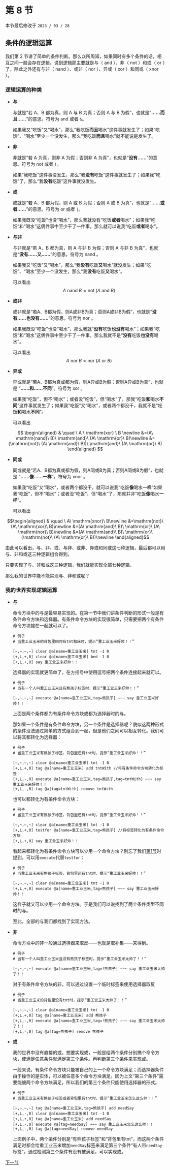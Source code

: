 # 第 8 节

本节最后修改于 `2023 / 03 / 28`

## 条件的逻辑运算

我们第 2 节讲了简单的条件判断。那么众所周知，如果同时有多个条件的话，相互之间一般会存在逻辑。说到逻辑那主要就是与（ $\mathrm{and}$ ）、非（ $\mathrm{not}$ ）和或（ $\mathrm{or}$ ）了，除此之外还有与非（ $\mathrm{nand}$ ）、或非（ $\mathrm{nor}$ ）、异或（ $\mathrm{xor}$ ）和同或（ $\mathrm{xnor}$ ）。

### 逻辑运算的种类

- **与**

  与就是“若 A、B 都为真，则 A 与 B 为真；否则 A 与 B 为假”，也就是“**……而且……**”的意思。符号为 $\mathrm{and}$ 或者 `&`。

  如果我又“吃饭”又“喝水”，那么“我吃饭**而且**喝水”这件事就发生了；如果“吃饭”、“喝水”至少一个没发生，那么“我吃饭**而且**喝水”就不能说是发生了。

- **非**

  非就是“若 A 为真，则非 A 为假；否则非 A 为真”，也就是“**没有……**”的意思。符号为 $\mathrm{not}$ 或者 `!`。

  如果“我吃饭”这件事没发生，那么“我**没有**吃饭”这件事就发生了；如果我“吃饭”了，那么“我**没有**吃饭”这件事就没发生。

- **或**

  或就是“若 A、B 都为假，则 A 或 B 为假；否则 A 或 B 为真”，也就是“**……或者……**”的意思。符号为 $\mathrm{or}$ 或者 `|`。

  如果我既没“吃饭”也没“喝水”，那么我就没有“吃饭**或者**喝水”；如果我“吃饭”和“喝水”这俩件事中至少干了一件事，那么就可以说我“吃饭**或者**喝水”。

- **与非**

  与非就是“若 A、B 都为真，则 A 与非 B 为假；否则 A 与非 B 为真”，也就是“**没有……又……**”的意思。符号为 $\mathrm{nand}$ 。

  如果我又“吃饭”又“喝水”，那么“我**没有**吃饭**又**喝水”就没发生；如果“吃饭”、“喝水”至少一个没发生，那么“我**没有**吃饭**又**喝水”。

  可以看出
  $$A \ \mathrm{nand} \ B=\mathrm{not}\ (A\ \mathrm{and}\ B)$$

- **或非**

  或非就是“若A、B都为假，则A或非B为真；否则A或非B为假”，也就是“**没有……也没有……**”的意思。符号为 $\mathrm{nor}$ 。

  如果我既没“吃饭”也没“喝水”，那么我就“**没有**吃饭**也没有**喝水”；如果我“吃饭”和“喝水”这俩件事中至少干了一件事，那么我就不是“**没有**吃饭**也没有**喝水”。

  可以看出
  $$A\ \mathrm{nor}\ B=\mathrm{nor}\ (A\ \mathrm{or}\ B)$$

- **异或**

  异或就是“若A、B都为真或都为假，则A异或B为假；否则A异或B为真”，也就是 “**……和……不同**”。符号为 $\mathrm{xor}$ 。

  如果我“吃饭”，但不“喝水”；或者没“吃饭”，但“喝水”了，那我“吃饭**和**喝水**不同**”这件事就发生了；如果我“吃饭”又“喝水”，或者两个都没干，我就不是“吃饭**和**喝水**不同**”。

  可以看出

$$ \begin{aligned} & \quad \ A \ \mathrm{xor} \ B \newline &=(A\ \mathrm{nand}\ B)\ \mathrm{and}\ (A\ \mathrm{or}\ B)\newline &=(\mathrm{not}\ (A\ \mathrm{and}\ B))\ \mathrm{and}\ (A\ \mathrm{or}\ B) \end{aligned} $$

- **同或**

  同或就是“若A、B都为真或都为假，则A同或B为真；否则A同或B为假”，也就是 “**……像……一样**”。符号为 $\mathrm{xnor}$ 。

  如果我“吃饭”又“喝水”，或者两个都没干，就可以说我“吃饭**像**喝水**一样**”如果我“吃饭”，但不“喝水”；或者没“吃饭”，但“喝水”了，那就并非“吃饭**像**喝水**一样**”。

  可以看出

$$\begin{aligned} & \quad \ A\ \mathrm{xnor}\ B\newline &=\mathrm{not}\ (A\ \mathrm{xor}\ B)\newline &=(A\ \mathrm{and}\ B)\ \mathrm{or}\ (A\ \mathrm{nor}\ B)\newline &=(A\ \mathrm{and}\ B)\ \mathrm{or}\ (\mathrm{not}\ (A\ \mathrm{or}\ B))\newline \end{aligned}$$

由此可以看出，与、非、或、与非、或非、异或和同或这七种逻辑，最后都可以用与、非和或这三种逻辑组合得到。

只要实现了与、非和或这三种逻辑，我们就能实现全部七种逻辑。

那么我的世界中能不能实现与、非和或呢？

### 我的世界实现逻辑运算

- **与**

  命令方块中的与是最容易实现的。在第一节中我们讲条件判断的形式一般是有条件命令方块和选择器。有条件命令方块的实现很简单，只需要把两个有条件命令方块接在一起就可以了。

  ```text
  # 例子
  # 当重工业玉米的背包里同时有tnt和床时，提示“重工业玉米好帅！！”

  [~,~,~,~] clear @a[name=重工业玉米] tnt -1 0
  [+,L,+,0] clear @a[name=重工业玉米] bed -1 0
  [+,L,+,0] say 重工业玉米好帅！！
  ```

  选择器的实现就更简单了，在方括号中使用逗号把两个条件连接起来就可以。

  ```text
  # 例子
  # 当有一个人叫重工业玉米且有熊孩子标签时，提示“重工业玉米好帅！！”

  [~,~,~,~] execute @a[name=重工业玉米,tag=熊孩子] ~~~ say 重工业玉米好帅！！
  ```

  上面是两个条件都为有条件命令方块或都为选择器时的与。

  那如果一个条件是有条件命令方块，另一个条件是选择器呢？貌似这两种形式的条件没法通过简单的方式组合到一起，但是他们之间可以相互转化。我们可以将其都转化为选择器：

  ```text
  # 例子
  # 当重工业玉米有熊孩子标签，背包里还有tnt时，提示“重工业玉米好帅！！”

  [~,~,~,~] clear @a[name=重工业玉米] tnt -1 0
  [+,L,+,0] tag @a[name=重工业玉米] add tntWith //将有条件命令方块转化为标签
  [+,L,-,0] execute @a[name=重工业玉米,tag=熊孩子,tag=tntWith] ~~~ say 重工业玉米好帅！！
  [+,L,-,0] tag @a[tag=tntWith] remove tntWith
  ```

  也可以都转化为有条件命令方块：

  ```text
  # 例子
  # 当重工业玉米有熊孩子标签，背包里还有tnt时，提示“重工业玉米好帅！！”

  [~,~,~,~] clear @a[name=重工业玉米] tnt -1 0
  [+,L,+,0] testfor @a[name=重工业玉米,tag=熊孩子] //将标签转化为有条件命令方块
  [+,L,+,0] say 重工业玉米好帅！！
  ```

  看起来都转化为有条件命令方块可以少用一个命令方块？别忘了我们[第1节](1.md#选择器)时提到，可以用`execute`代替`testfor`：

  ```text
  # 例子
  # 当重工业玉米有熊孩子标签，背包里还有tnt时，提示“重工业玉米好帅！！”

  [~,~,~,~] clear @a[name=重工业玉米] tnt -1 0
  [+,L,+,0] execute @a[name=重工业玉米,tag=熊孩子] ~~~ say 重工业玉米好帅！！
  ```

  这样子就又可以少用一个命令方块。于是我们可以说找到了两个条件类型不同时的与。

  至此，全部的与我们都找到了实现方法。

- **非**

  命令方块中的非一般通过选择器来取反——也就是取补集——来得到。

  ```text
  # 例子
  # 当有一个人叫重工业玉米且没有熊孩子标签时，提示“重工业玉米太帅了！！”

  [~,~,~,~] execute @a[name=重工业玉米,tag=!熊孩子] ~~~ say 重工业玉米太帅了！！
  ```

  对于有条件命令方块的非，可以通过设置一个临时标签来使用选择器取反

  ```text
  # 例子
  # 当重工业玉米的背包里没有tnt时，提示“重工业玉米太帅了！！”

  [~,~,~,~] clear @a[name=重工业玉米] tnt -1 0
  [+,L,+,0] tag @a[name=重工业玉米] add 熊孩子
  [+,L,-,0] execute @a[name=重工业玉米,tag=!熊孩子] ~~~ say 重工业玉米太帅了！！
  [+,L,-,0] tag @a[tag=熊孩子] remove 熊孩子
  ```

- **或**

  我的世界中没有直接的或。想要实现或，一般是给两个条件分别搞个命令方块，使满足任意条件就满足第三个条件。再判断第三个条件来实现或。

  一般来说，有条件命令方块只能被自己的上一个命令方块满足；而选择器条件由于操作的是实体，可以被任意多个命令方块满足。因为上文“第三个条件”需要能被两个命令方块满足，所以我们的第三个条件只能使用选择器的形式。

  ```text
  # 例子
  # 当重工业玉米有熊孩子标签或者背包里有tnt时，提示“重工业玉米怎么这么帅！！”

  [~,~,~,~] tag @a[name=重工业玉米,tag=熊孩子] add needSay
  [+,L,-,0] clear @a[name=重工业玉米] tnt -1 0
  [+,L,+,0] tag @a[name=重工业玉米] add needSay
  [+,L,-,0] execute @a[tag=needSay] ~~~ say 重工业玉米怎么这么帅！！
  [+,L,-,0] tag @a[tag=needSay] remove needSay
  ```

  上面例子中，两个条件分别是“有熊孩子标签”和“背包里有tnt”，而这两个条件满足时都会给重工业玉米增加`needSay`标签来满足第三个条件“有人带`needSay`标签”。通过检测第三个条件有没有被满足，可以实现或。

[下一节](9.md)

